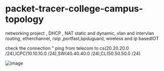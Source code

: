 # packet-tracer-college-campus-topology

 networking project , DHCP , NAT static and dynamic, vlan and intervlan routing, etherchannel, rstp ,portfast,bpduguard, wireless and ip basedIOT

 check the connection " ping from telecom to cs(20.20.20.0 /24),ICPC(10.10.10.0 /24),SW(40.40.40.0 /24),CL(50.50.50.0 /24)

 ![image](https://github.com/user-attachments/assets/1cf8f2a5-47e1-43d1-b589-c0bf829d77cf)
